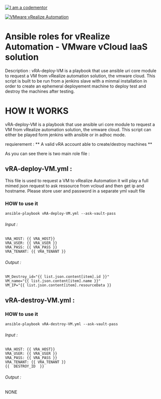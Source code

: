 <a href="http://bitly.com/2grT54q"><img src="https://cdn.codementor.io/badges/i_am_a_codementor_dark.svg" alt="I am a codementor" style="max-width:100%"/></a>

[![VMware vRealize Automation](http://blogs.vmware.com/management/files/2015/02/vRA-Product-Icon-Mac_0.png)](http://bitly.com/2grT54q)

# Ansible roles for vRealize Automation - VMware vCloud IaaS solution


Description : vRA-deploy-VM is a playbook that use ansible uri core module to request a VM from vRealize automation solution, the vmware cloud.
This script is built to be run from a jenkins slave with a minmal installation in order to create an ephemeral deployement machine to deploy test and destroy the machines after testing. 

HOW It WORKS
================
vRA-deploy-VM is a playbook that use ansible uri core module to request a VM from vRealize automation solution, the vmware cloud.
This script can either be played form jenkins with ansible or in adhoc mode.

requierement : ** A valid vRA account able to create/destroy machines **

As you can see there is two main role file : 

## vRA-deploy-VM.yml :
This file is used to request a VM to vRealize Automation it will play a full mimed json request to ask ressource from vcloud and then get ip and hostname.
Please store user and password in a separate yml vault file

### HOW to use it 
```
ansible-playbook vRA-deploy-VM.yml --ask-vault-pass 
```

###### Input : 
   ```
   VRA_HOST: {{ VRA_HOST}}
   VRA_USER: {{ VRA_USER }}
   VRA_PASS: {{ VRA_PASS }}
   VRA_TENANT: {{ VRA_TENANT }}
   ```

###### Output :
  ```
  VM_Destroy_id="{{ list.json.content[item].id }}" 
  VM_name="{{ list.json.content[item].name }}"  
  VM_IP="{{ list.json.content[item].resourceData }}
 ```

## vRA-destroy-VM.yml : 

### HOW to use it 
```
ansible-playbook vRA-destroy-VM.yml --ask-vault-pass 
```

###### Input : 
   ```
   VRA_HOST: {{ VRA_HOST}}
   VRA_USER: {{ VRA_USER }}
   VRA_PASS: {{ VRA_PASS }}
   VRA_TENANT: {{ VRA_TENANT }}
   {{  DESTROY_ID  }}
   ```
###### Output :
  NONE





